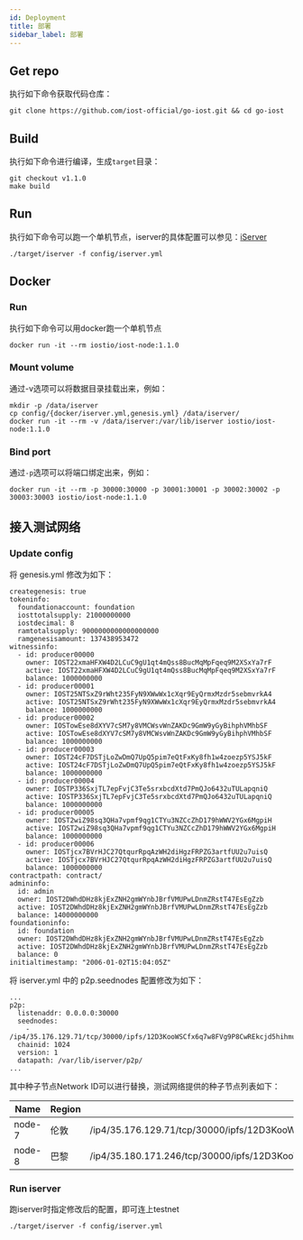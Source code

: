 ```yaml
---
id: Deployment
title: 部署
sidebar_label: 部署
---
```


## Get repo

执行如下命令获取代码仓库：

```
git clone https://github.com/iost-official/go-iost.git && cd go-iost
```

## Build

执行如下命令进行编译，生成`target`目录：

```
git checkout v1.1.0
make build
```

## Run

执行如下命令可以跑一个单机节点，iserver的具体配置可以参见：[iServer](iServer)

```
./target/iserver -f config/iserver.yml
```

## Docker

### Run

执行如下命令可以用docker跑一个单机节点

```
docker run -it --rm iostio/iost-node:1.1.0
```

### Mount volume

通过-v选项可以将数据目录挂载出来，例如：

```
mkdir -p /data/iserver
cp config/{docker/iserver.yml,genesis.yml} /data/iserver/
docker run -it --rm -v /data/iserver:/var/lib/iserver iostio/iost-node:1.1.0
```

### Bind port

通过`-p`选项可以将端口绑定出来，例如：

```
docker run -it --rm -p 30000:30000 -p 30001:30001 -p 30002:30002 -p 30003:30003 iostio/iost-node:1.1.0
```

## 接入测试网络

### Update config

将 genesis.yml 修改为如下：

```
creategenesis: true
tokeninfo:
  foundationaccount: foundation
  iosttotalsupply: 21000000000
  iostdecimal: 8
  ramtotalsupply: 9000000000000000000
  ramgenesisamount: 137438953472
witnessinfo:
  - id: producer00000
    owner: IOST22xmaHFXW4D2LCuC9gU1qt4mQss8BucMqMpFqeq9M2XSxYa7rF
    active: IOST22xmaHFXW4D2LCuC9gU1qt4mQss8BucMqMpFqeq9M2XSxYa7rF
    balance: 1000000000
  - id: producer00001
    owner: IOST25NTSxZ9rWht235FyN9XWwWx1cXqr9EyQrmxMzdr5sebmvrkA4
    active: IOST25NTSxZ9rWht235FyN9XWwWx1cXqr9EyQrmxMzdr5sebmvrkA4
    balance: 1000000000
  - id: producer00002
    owner: IOSTowEse8dXYV7cSM7y8VMCWsvWnZAKDc9GmW9yGyBihphVMhbSF
    active: IOSTowEse8dXYV7cSM7y8VMCWsvWnZAKDc9GmW9yGyBihphVMhbSF
    balance: 1000000000
  - id: producer00003
    owner: IOST24cF7DSTjLoZwDmQ7UpQ5pim7eQtFxKy8fh1w4zoezp5YSJ5kF
    active: IOST24cF7DSTjLoZwDmQ7UpQ5pim7eQtFxKy8fh1w4zoezp5YSJ5kF
    balance: 1000000000
  - id: producer00004
    owner: IOSTP336SxjTL7epFvjC3Te5srxbcdXtd7PmQJo6432uTULapqniQ
    active: IOSTP336SxjTL7epFvjC3Te5srxbcdXtd7PmQJo6432uTULapqniQ
    balance: 1000000000
  - id: producer00005
    owner: IOST2wiZ98sq3QHa7vpmf9qg1CTYu3NZCcZhD179hWWV2YGx6MgpiH
    active: IOST2wiZ98sq3QHa7vpmf9qg1CTYu3NZCcZhD179hWWV2YGx6MgpiH
    balance: 1000000000
  - id: producer00006
    owner: IOSTjcx7BVrHJC27QtqurRpqAzWH2diHgzFRPZG3artfUU2u7uisQ
    active: IOSTjcx7BVrHJC27QtqurRpqAzWH2diHgzFRPZG3artfUU2u7uisQ
    balance: 1000000000
contractpath: contract/
admininfo:
  id: admin
  owner: IOST2DWhdDHz8kjExZNH2gmWYnbJBrfVMUPwLDnmZRstT47EsEgZzb
  active: IOST2DWhdDHz8kjExZNH2gmWYnbJBrfVMUPwLDnmZRstT47EsEgZzb
  balance: 14000000000
foundationinfo:
  id: foundation
  owner: IOST2DWhdDHz8kjExZNH2gmWYnbJBrfVMUPwLDnmZRstT47EsEgZzb
  active: IOST2DWhdDHz8kjExZNH2gmWYnbJBrfVMUPwLDnmZRstT47EsEgZzb
  balance: 0
initialtimestamp: "2006-01-02T15:04:05Z"
```

将 iserver.yml 中的 p2p.seednodes 配置修改为如下：

```
...
p2p:
  listenaddr: 0.0.0.0:30000
  seednodes:
    - /ip4/35.176.129.71/tcp/30000/ipfs/12D3KooWSCfx6q7w8FVg9P8CwREkcjd5hihmujdQKttuXgAGWh6a
  chainid: 1024
  version: 1
  datapath: /var/lib/iserver/p2p/
...
```

其中种子节点Network ID可以进行替换，测试网络提供的种子节点列表如下：

| Name   | Region | Network ID                                                                              |
| ------ | ------ | --------------------------------------------------------------------------------------- |
| node-7 | 伦敦 | /ip4/35.176.129.71/tcp/30000/ipfs/12D3KooWSCfx6q7w8FVg9P8CwREkcjd5hihmujdQKttuXgAGWh6a |
| node-8 | 巴黎 | /ip4/35.180.171.246/tcp/30000/ipfs/12D3KooWMBoNscv9tKUioseQemmrWFmEBPcLatRfWohAdkDQWb9w |

### Run iserver

跑iserver时指定修改后的配置，即可连上testnet

```
./target/iserver -f config/iserver.yml
```
